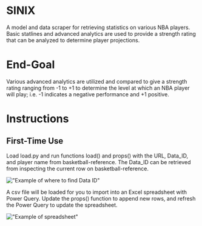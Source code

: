 # SINIX
A model and data scraper for retrieving statistics on various NBA players. Basic statlines and advanced analytics are used to provide a strength rating that can be analyzed to determine player projections.
# End-Goal
Various advanced analytics are utilized and compared to give a strength rating ranging from -1 to +1 to determine the level at which an NBA player will play; i.e. -1 indicates a negative performance and +1 positive.
# Instructions
## First-Time Use
Load load.py and run functions load() and props() with the URL, Data_ID, and player name from basketball-reference. The Data_ID can be retrieved from inspecting the current row on basketball-reference.

!["Example of where to find Data ID"](https://i.imgur.com/h069j58.png)

A csv file will be loaded for you to import into an Excel spreadsheet with Power Query. Update the props() function to append new rows, and refresh the Power Query to update the spreadsheet.

!["Example of spreadsheet"](https://i.imgur.com/pzxBAXr.png)
